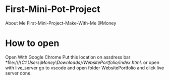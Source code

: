 # First-Mini-Pot-Project
About Me
First-Mini-Project-Make-With-Me @Money
# How to open 
Open With Google Chrome 
Put this location on assdress bar 
*file:///(*C:\Users\Money\Downloads)/WebsitePortfolio/index.html*.
or open with live_server
go to vscode and open folder WebsitePortfolio and click live server done.
